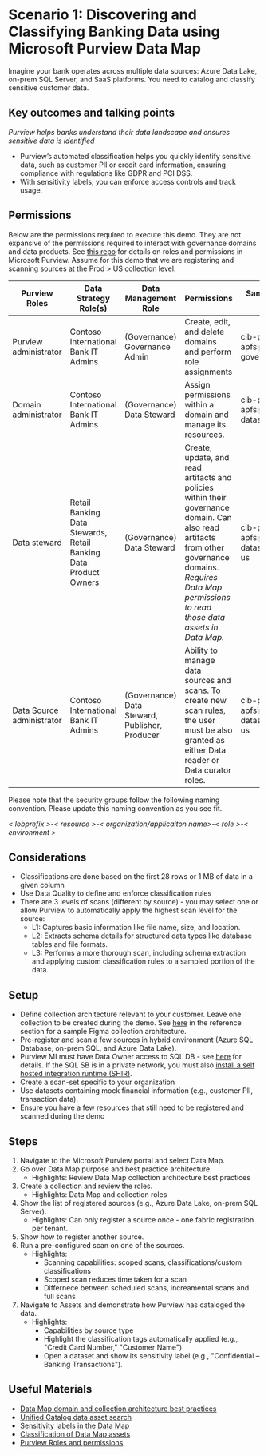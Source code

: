 # Scenario 1: Discovering and Classifying Banking Data using Microsoft Purview Data Map

Imagine your bank operates across multiple data sources: Azure Data Lake, on-prem SQL Server, and SaaS platforms. You need to catalog and classify sensitive customer data.

## Key outcomes and talking points

*Purview helps banks understand their data landscape and ensures sensitive data is identified*

- Purview’s automated classification helps you quickly identify sensitive data, such as customer PII or credit card information, ensuring compliance with regulations like GDPR and PCI DSS.
- With sensitivity labels, you can enforce access controls and track usage.

## Permissions

Below are the permissions required to execute this demo. They are not expansive of the permissions required to interact with governance domains and data products. See [this repo](https://github.com/alipouw13/appurviewdemo/blob/main/0-purview_governance_permissions.md) for details on roles and permissions in Microsoft Purview. Assume for this demo that we are registering and scanning sources at the Prod > US collection level.

| Purview Roles             | Data Strategy Role(s)                  | Data Management Role       | Permissions                                                                 | Sample Security Group                  |
|---------------------------|----------------------------------------|----------------------------|-----------------------------------------------------------------------------|----------------------------------------|
| Purview administrator          | Contoso International Bank IT Admins                 | (Governance) Governance Admin           | Create, edit, and delete domains and perform role assignments | cib-pview-apfsipurviewdemo-governanceadmin    |
| Domain administrator | Contoso International Bank IT Admins                | (Governance) Data Steward               |     Assign permissions within a domain and manage its resources.               | cib-pview-apfsipurviewdemo-datasteward           |
| Data steward   | Retail Banking Data Stewards, Retail Banking Data Product Owners                  | (Governance) Data Steward   |    Create, update, and read artifacts and policies within their governance domain. Can also read artifacts from other governance domains. *Requires Data Map permissions to read those data assets in Data Map.*                                | cib-pview-apfsipurviewdemo-datasteward-prod-us            |
| Data Source administrator       | Contoso International Bank IT Admins                | (Governance) Data Steward, Publisher, Producer         |      Ability to manage data sources and scans. To create new scan rules, the user must be also granted as either Data reader or Data curator roles.                           | cib-pview-apfsipurviewdemo-datasteward-prod-us   |

Please note that the security groups follow the following naming convention. Please update this naming convention as you see fit.

*< lobprefix >-< resource >-< organization/applicaiton name>-< role >-< environment >*

## Considerations

- Classifications are done based on the first 28 rows or 1 MB of data in a given column
- Use Data Quality to define and enforce classification rules
- There are 3 levels of scans (different by source) - you may select one or allow Purview to automatically apply the highest scan level for the source:
  - L1: Captures basic information like file name, size, and location.
  - L2: Extracts schema details for structured data types like database tables and file formats.
  - L3: Performs a more thorough scan, including schema extraction and applying custom classification rules to a sampled portion of the data.

## Setup

- Define collection architecture relevant to your customer. Leave one collection to be created during the demo. See [here](https://github.com/alipouw13/appureviewbankingdemo/tree/main/reference) in the reference section for a sample Figma collection architecture.
- Pre-register and scan a few sources in hybrid environment (Azure SQL Database, on-prem SQL, and Azure Data Lake).
- Purview MI must have Data Owner access to SQL DB - see [here](https://learn.microsoft.com/en-us/purview/register-scan-azure-sql-database?tabs=sql-authentication#update-firewall-settings) for details. If the SQL SB is in a private network, you must also [install a self hosted integration runtime (SHIR)](https://www.microsoft.com/en-us/download/details.aspx?id=105539).
- Create a scan-set specific to your organization
- Use datasets containing mock financial information (e.g., customer PII, transaction data).
- Ensure you have a few resources that still need to be registered and scanned during the demo

## Steps

1. Navigate to the Microsoft Purview portal and select Data Map.
2. Go over Data Map purpose and best practice architecture.
    - Highlights: Review Data Map collection architecture best practices
3. Create a collection and review the roles.
    - Highlights: Data Map and collection roles
4. Show the list of registered sources (e.g., Azure Data Lake, on-prem SQL Server).
    - Highlights: Can only register a source once - one fabric registration per tenant.
5. Show how to register another source.
6. Run a pre-configured scan on one of the sources.
    - Highlights:
        - Scanning capabilities: scoped scans, classifications/custom classifications
        - Scoped scan reduces time taken for a scan
        - Differnece between scheduled scans, increamental scans and full scans
7. Navigate to Assets and demonstrate how Purview has cataloged the data.
    - Highlights:
        - Capabilities by source type
        - Highlight the classification tags automatically applied (e.g., "Credit Card Number," "Customer Name").
        - Open a dataset and show its sensitivity label (e.g., "Confidential – Banking Transactions").

## Useful Materials

- [Data Map domain and collection architecture best practices](https://learn.microsoft.com/en-us/purview/concept-best-practices-collections)
- [Unified Catalog data asset search](https://learn.microsoft.com/en-us/purview/unified-catalog-search)
- [Sensitivity labels in the Data Map](https://learn.microsoft.com/en-us/purview/how-to-automatically-label-your-content)
- [Classification of Data Map assets](https://learn.microsoft.com/en-us/purview/concept-classification)
- [Purview Roles and permissions](https://learn.microsoft.com/en-us/purview/data-governance-roles-permissions)
